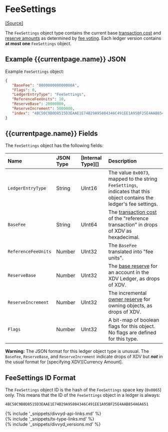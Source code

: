 # FeeSettings
[[Source]<br>](https://github.com/xdv/divvyd/blob/master/src/divvy/protocol/impl/LedgerFormats.cpp#L115-L120 "Source")

The `FeeSettings` object type contains the current base [transaction cost](transaction-cost.html) and [reserve amounts](reserves.html) as determined by [fee voting](fee-voting.html). Each ledger version contains **at most one** `FeeSettings` object.

## Example {{currentpage.name}} JSON

Example `FeeSettings` object:

```json
{
   "BaseFee": "000000000000000A",
   "Flags": 0,
   "LedgerEntryType": "FeeSettings",
   "ReferenceFeeUnits": 10,
   "ReserveBase": 20000000,
   "ReserveIncrement": 5000000,
   "index": "4BC50C9B0D8515D3EAAE1E74B29A95804346C491EE1A95BF25E4AAB854A6A651"
}
```

## {{currentpage.name}} Fields

The `FeeSettings` object has the following fields:

| Name                | JSON Type | [Internal Type][] | Description            |
|:--------------------|:----------|:------------------|:-----------------------|
| `LedgerEntryType`   | String    | UInt16            | The value `0x0073`, mapped to the string `FeeSettings`, indicates that this object contains the ledger's fee settings. |
| `BaseFee`           | String    | UInt64            | The [transaction cost](transaction-cost.html) of the "reference transaction" in drops of XDV as hexadecimal. |
| `ReferenceFeeUnits` | Number    | UInt32            | The `BaseFee` translated into "fee units". |
| `ReserveBase`       | Number    | UInt32            | The [base reserve](reserves.html#base-reserve-and-owner-reserve) for an account in the XDV Ledger, as drops of XDV. |
| `ReserveIncrement`  | Number    | UInt32            | The incremental [owner reserve](reserves.html#base-reserve-and-owner-reserve) for owning objects, as drops of XDV. |
| `Flags`             | Number    | UInt32            | A bit-map of boolean flags for this object. No flags are defined for this type. |

**Warning:** The JSON format for this ledger object type is unusual. The `BaseFee`, `ReserveBase`, and `ReserveIncrement` indicate drops of XDV but ***not*** in the usual format for [specifying XDV][Currency Amount].

## FeeSettings ID Format

The `FeeSettings` object ID is the hash of the `FeeSettings` space key (`0x0065`) only. This means that the ID of the `FeeSettings` object in a ledger is always:

```
4BC50C9B0D8515D3EAAE1E74B29A95804346C491EE1A95BF25E4AAB854A6A651
```

<!--{# common link defs #}-->
{% include '_snippets/divvyd-api-links.md' %}			
{% include '_snippets/tx-type-links.md' %}			
{% include '_snippets/divvyd_versions.md' %}
